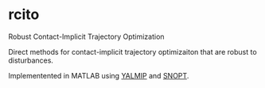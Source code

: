 # rcito
Robust Contact-Implicit Trajectory Optimization

Direct methods for contact-implicit trajectory optimizaiton that are robust to disturbances.

Implementented in MATLAB using [YALMIP](https://yalmip.github.io) and [SNOPT](http://www.sbsi-sol-optimize.com/asp/sol_product_snopt.htm).
